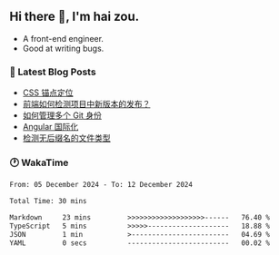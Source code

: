 ## Hi there 👋, I'm hai zou.

- A front-end engineer.
- Good at writing bugs.

### 📖 Latest Blog Posts
<!-- BLOG-POST-LIST:START -->
- [CSS 锚点定位](https://blog.izou.top/css/anchor-position/)
- [前端如何检测项目中新版本的发布？](https://blog.izou.top/angular/version-update/)
- [如何管理多个 Git 身份](https://blog.izou.top/git/multi-git-identity/)
- [Angular 国际化](https://blog.izou.top/angular/i18n/)
- [检测无后缀名的文件类型](https://blog.izou.top/js/filetype-check/)
<!-- BLOG-POST-LIST:END -->

### 🕐 WakaTime
<!--START_SECTION:waka-->

```txt
From: 05 December 2024 - To: 12 December 2024

Total Time: 30 mins

Markdown     23 mins         >>>>>>>>>>>>>>>>>>>------   76.40 %
TypeScript   5 mins          >>>>>--------------------   18.88 %
JSON         1 min           >------------------------   04.69 %
YAML         0 secs          -------------------------   00.02 %
```

<!--END_SECTION:waka-->
